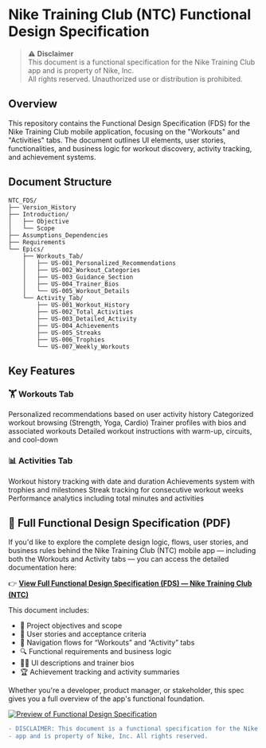 # Nike Training Club (NTC) Functional Design Specification

> ⚠️ **Disclaimer**  
> This document is a functional specification for the Nike Training Club app and is property of Nike, Inc.  
> All rights reserved. Unauthorized use or distribution is prohibited.

## Overview

This repository contains the Functional Design Specification (FDS) for the Nike Training Club mobile application, focusing on the "Workouts" and "Activities" tabs. The document outlines UI elements, user stories, functionalities, and business logic for workout discovery, activity tracking, and achievement systems.

## Document Structure
```
NTC_FDS/
├── Version_History
├── Introduction/
│   ├── Objective
│   └── Scope
├── Assumptions_Dependencies
├── Requirements
└── Epics/
    ├── Workouts_Tab/
    │   ├── US-001_Personalized_Recommendations
    │   ├── US-002_Workout_Categories
    │   ├── US-003_Guidance_Section
    │   ├── US-004_Trainer_Bios
    │   └── US-005_Workout_Details
    └── Activity_Tab/
        ├── US-001_Workout_History
        ├── US-002_Total_Activities
        ├── US-003_Detailed_Activity
        ├── US-004_Achievements
        ├── US-005_Streaks
        ├── US-006_Trophies
        └── US-007_Weekly_Workouts
```

## Key Features

### 🏋️ Workouts Tab

Personalized recommendations based on user activity history
Categorized workout browsing (Strength, Yoga, Cardio)
Trainer profiles with bios and associated workouts
Detailed workout instructions with warm-up, circuits, and cool-down

### 📊 Activities Tab

Workout history tracking with date and duration
Achievements system with trophies and milestones
Streak tracking for consecutive workout weeks
Performance analytics including total minutes and activities

## 📄 Full Functional Design Specification (PDF)

If you'd like to explore the complete design logic, flows, user stories, and business rules behind the Nike Training Club (NTC) mobile app — including both the Workouts and Activity tabs — you can access the detailed documentation here:

👉 **[View Full Functional Design Specification (FDS) — Nike Training Club (NTC)](https://github.com/AleksandrVinnik/Nike_Training_Club_Functional_Dsign_Specification/blob/main/Functional%20Dsign%20Specification%20(FDS)%20Nike%20Training%20Club%20(NTC).pdf)**

This document includes:

- 🎯 Project objectives and scope  
- 📲 User stories and acceptance criteria  
- 🧭 Navigation flows for “Workouts” and “Activity” tabs  
- 🔍 Functional requirements and business logic  
- 🧑‍💼 UI descriptions and trainer bios  
- 🏆 Achievement tracking and activity summaries  

Whether you're a developer, product manager, or stakeholder, this spec gives you a full overview of the app's functional foundation.

[![Preview of Functional Design Specification](Images/Functional%20Dsign%20Specification%20(FDS)%20Nike%20Training%20Club%20(NTC).png)](Functional%20Dsign%20Specification%20(FDS)%20Nike%20Training%20Club%20(NTC).pdf)


```diff
- DISCLAIMER: This document is a functional specification for the Nike Training Club 
- app and is property of Nike, Inc. All rights reserved.
```